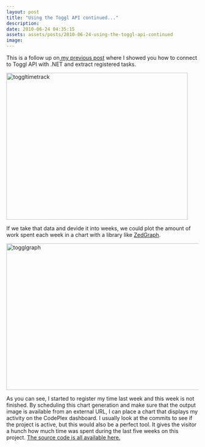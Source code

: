 ```yaml
---
layout: post
title: "Using the Toggl API continued..."
description:
date: 2010-06-24 04:35:15
assets: assets/posts/2010-06-24-using-the-toggl-api-continued
image: 
---
```


<p>This is a follow up on<a href="/connect-to-toggl-api-with-net/"> my previous post</a> where I showed you how to connect to Toggl API with .NET and extract registered tasks.</p>
<p><img class="alignnone size-full wp-image-738" title="toggltimetrack" src="http://litemedia.info/media/Default/Mint/toggltimetrack.png" width="475" height="385" /></p>
<p>If we take that data and devide it into weeks, we could plot the amount of work spent each week in a chart with a library like <a href="http://zedgraph.org/wiki/index.php?title=Main_Page">ZedGraph</a>.</p>
<p><img class="alignnone size-full wp-image-734" title="togglgraph" src="http://litemedia.info/media/Default/Mint/togglgraph.png" width="512" height="384" /></p>
<p>As you can see, I started to register my time last week and this week is not finished. By scheduling this chart generation and make sure that the output image is available from an external URL, I can place a chart that displays my activity on the CodePlex dashboard.  I usually look at the commits to see if the project is active, but this would also be a perfect tool. It gives the visitor a hunch how much time was spent during the last five weeks on this project.  <a href="http://litemedia.info/media/Default/Mint/TogglChart.zip">The source code is all available here.</a></p>
